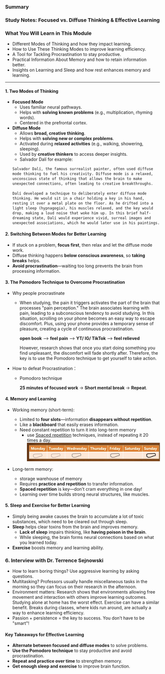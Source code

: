 ### Summary

### **Study Notes: Focused vs. Diffuse Thinking & Effective Learning**

### What You Will Learn in This Module
- Different Modes of Thinking and how they impact learning.
- How to Use These Thinking Modes to improve learning efficiency.
- A Tool for Tackling Procrastination to stay productive.
- Practical Information About Memory and how to retain information better.
- Insights on Learning and Sleep and how rest enhances memory and learning.

---


#### **1. Two Modes of Thinking**

- **Focused Mode**
  - Uses familiar neural pathways.
  - Helps with **solving known problems** (e.g., multiplication, rhyming words).
  - Centered in the prefrontal cortex.
- **Diffuse Mode**
  - Allows **broad, creative thinking**.
  - Helps with **solving new or complex problems**.
  - Activated during **relaxed activities** (e.g., walking, showering, sleeping).
  - Used by **creative thinkers** to access deeper insights.
  - Salvador Dalí for example:
  ```
  Salvador Dalí, the famous surrealist painter, often used diffuse mode thinking to fuel his creativity. Diffuse mode is a relaxed, unconscious state of thinking that allows the brain to make unexpected connections, often leading to creative breakthroughs.

  Dalí developed a technique to deliberately enter diffuse mode thinking. He would sit in a chair holding a key in his hand, resting it over a metal plate on the floor. As he drifted into a light sleep (hypnagogia), his muscles relaxed, and the key would drop, making a loud noise that woke him up. In this brief half-dreaming state, Dalí would experience vivid, surreal images and unexpected associations, which he would later use in his paintings.
  ```

#### **2. Switching Between Modes for Better Learning**

- If stuck on a problem, **focus first**, then relax and let the diffuse mode work.
- Diffuse thinking happens **below conscious awareness**, so **taking breaks** helps.
- **Avoid procrastination**—waiting too long prevents the brain from processing information.

#### **3. The Pomodoro Technique to Overcome Procrastination**

- Why people procrastinate

  - When studying, the pain it triggers activates the part of the brain that processes "pain perception." The brain associates learning with pain, leading to a subconscious tendency to avoid studying. In this situation, scrolling on your phone becomes an easy way to escape discomfort. Plus, using your phone provides a temporary sense of pleasure, creating a cycle of continuous procrastination. 

    **open book** --> **feel pain** --> **YT/ IG/ TikTok** --> **feel relieved**

    However, research shows that once you start doing something you find unpleasant, the discomfort will fade shortly after. Therefore, the key is to use the Pomodoro technique to get yourself to take action.

- How to defeat Procrastination：

  - Pomodoro technique

    **25 minutes of focused work** → **Short mental break** → **Repeat**.

#### **4. Memory and Learning**

- Working memory (short-term):

  - Limited to **four slots**—information **disappears without repetition**.
  - Like a **blackboard** that easily erases information.
  - Need constant repetition to turn it into long-term memory 
    - use [Spaced repetition](https://en.wikipedia.org/wiki/Spaced_repetition) techniques, instead of repeating it 20 times a day. 
  ![alt text](<../pics/pic_1.png>)

- Long-term memory:

  - storage warehouse of memory 
  - Requires **practice and repetition** to transfer information.
  - **Spaced repetition** is key—don't cram everything in one day!
  - Learning over time builds strong neural structures, like muscles.

#### **5. Sleep and Exercise for Better Learning**

- Simply being awake causes the brain to accumulate a lot of toxic substances, which need to be cleared out through sleep.
- **Sleep** helps clear toxins from the brain and improves memory.
  - **Lack of sleep** impairs thinking, like **having poison in the brain**.
  - While sleeping, the brain forms neural connections based on what you learned today.
- **Exercise** boosts memory and learning ability.

### 6. Interview with Dr. Terrence Sejnowski

- How to learn boring things? Use aggressive learning by asking questions.
- Multitasking? Professors usually handle miscellaneous tasks in the morning so they can focus on their research in the afternoon.
- Environment matters: Research shows that environments allowing free movement and interaction with others improve learning outcomes. Studying alone at home has the worst effect. Exercise can have a similar benefit. Breaks during classes, where kids run around, are actually a way to enhance learning efficiency.
- Passion + persistence = the key to success. You don’t have to be "smart"!

#### **Key Takeaways for Effective Learning**

- **Alternate between focused and diffuse modes** to solve problems.
- **Use the Pomodoro technique** to stay productive and avoid procrastination.
- **Repeat and practice over time** to strengthen memory.
- **Get enough sleep and exercise** to improve brain function.